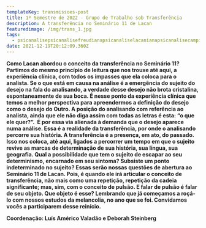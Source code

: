 ```yaml
---
templateKey: transmissoes-post
title: 1º Semestre de 2022 - Grupo de Trabalho sob Transferência
description: A transferência no Seminário 11 de Lacan
featuredimage: /img/trans_1.jpg
tags:
  - psicanalisepsicanalisefreudianapsicanaliselacanianapsicanalisecampinas
date: 2021-12-19T20:12:09.360Z
---
```

<!--StartFragment-->

**Como Lacan abordou o conceito da transferência no Seminário 11? Partimos do mesmo princípio de leitura que nos trouxe até aqui, a experiência clínica, com todos os impasses que ela coloca para o analista. Se o que está em causa na análise é a emergência do sujeito do desejo na fala do analisando, a verdade desse desejo não brota cristalina, espontaneamente de sua boca. É nesse ponto da experiência clínica que temos a melhor perspectiva para apreendermos a definição do desejo como o desejo do Outro. A posição do analisando com referência ao analista, ainda que ele não diga assim com todas as letras é esta: “o que ele quer?”.  É por essa via alienada à demanda que o desejo aparece numa análise. Essa é a realidade da transferência, por onde o analisando percorre sua história. A transferência é a presença, em ato, do passado. Isso nos coloca, até aqui, ligados a percorrer um tempo em que o sujeito revive as marcas de determinação de sua história, sua língua, sua geografia. Qual a possibilidade que tem o sujeito de escapar ao seu determinismo, encarnado em seu sintoma? Subsiste um ponto indeterminado no sujeito? Essas serão nossas questões de abertura ao Seminário 11 de Lacan. Pois, é quando ele irá articular o conceito de transferência, não mais como uma repetição, repetição da cadeia significante; mas, sim, com o conceito de pulsão. E falar de pulsão é falar de seu objeto. Que objeto é esse? Lembrando que já começamos a roçá-lo com nossos estudos da melancolia, no ano que se foi. Convidamos vocês a participarem desse reinício.**

**Coordenação: Luís Américo Valadão e Deborah Steinberg**

<!--EndFragment-->